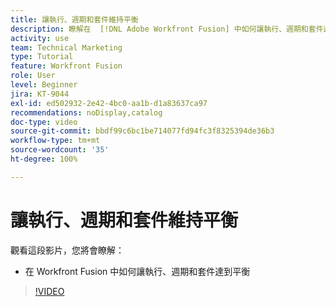 ```yaml
---
title: 讓執行、週期和套件維持平衡
description: 瞭解在  [!DNL Adobe Workfront Fusion] 中如何讓執行、週期和套件達到平衡。
activity: use
team: Technical Marketing
type: Tutorial
feature: Workfront Fusion
role: User
level: Beginner
jira: KT-9044
exl-id: ed502932-2e42-4bc0-aa1b-d1a83637ca97
recommendations: noDisplay,catalog
doc-type: video
source-git-commit: bbdf99c6bc1be714077fd94fc3f8325394de36b3
workflow-type: tm+mt
source-wordcount: '35'
ht-degree: 100%

---
```


# 讓執行、週期和套件維持平衡

觀看這段影片，您將會瞭解：

* 在 Workfront Fusion 中如何讓執行、週期和套件達到平衡

>[!VIDEO](https://video.tv.adobe.com/v/335285/?quality=12&learn=on&enablevpops=1)
